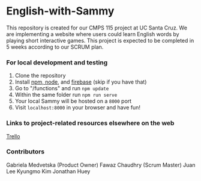# English-with-Sammy
This repository is created for our CMPS 115 project at UC Santa Cruz.
We are implementing a website where users could learn English words by playing short interactive games.
This project is expected to be completed in 5 weeks according to our SCRUM plan.

### For local development and testing
1. Clone the repository
2. Install [npm, node](https://nodejs.org/en/download/), and [firebase](https://firebase.google.com/docs/cli#install_the_firebase_cli) (skip if you have that)
3. Go to "/functions" and run `npm update`
4. Within the same folder run `npm run serve`
5. Your local Sammy will be hosted on a `8000` port
6. Visit `localhost:8000` in your browser and have fun!

### Links to project-related resources elsewhere on the web
[Trello](https://trello.com/invite/b/h2H8jaYs/1989a603fe8ccbbc805ff282e2aed24f/overview-of-the-project)

### Contributors
Gabriela Medvetska (Product Owner)
Fawaz Chaudhry (Scrum Master)
Juan Lee
Kyungmo Kim
Jonathan Huey
